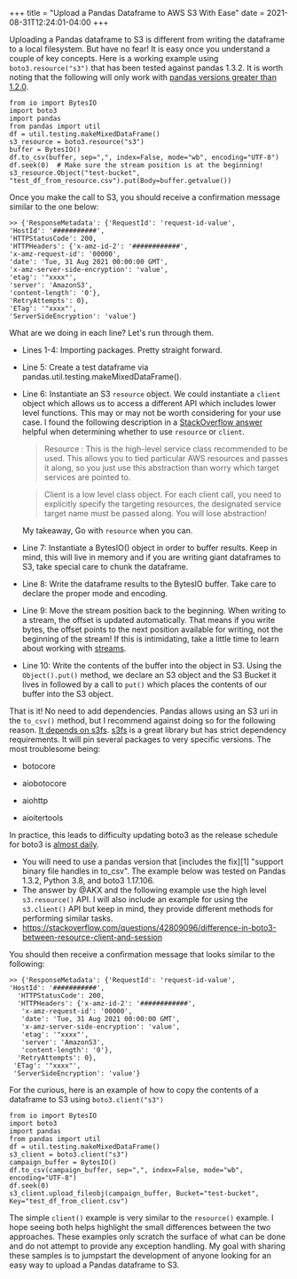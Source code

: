 +++
title = "Upload a Pandas Dataframe to AWS S3 With Ease"
date = 2021-08-31T12:24:01-04:00
+++

Uploading a Pandas dataframe to S3 is different from writing the dataframe to a local filesystem.
But have no fear! It is easy once you understand a couple of key concepts. Here is a working example 
using `boto3.resource("s3")` that has been tested against pandas 1.3.2. It is 
worth noting that the following will only work with [pandas versions greater than 1.2.0](https://github.com/pandas-dev/pandas/pull/35129). 

    from io import BytesIO
    import boto3
    import pandas
    from pandas import util
    df = util.testing.makeMixedDataFrame()
    s3_resource = boto3.resource("s3")
    buffer = BytesIO()
    df.to_csv(buffer, sep=",", index=False, mode="wb", encoding="UTF-8")
    df.seek(0)  # Make sure the stream position is at the beginning!
    s3_resource.Object("test-bucket", "test_df_from_resource.csv").put(Body=buffer.getvalue())

Once you make the call to S3, you should receive a confirmation message similar to the one below:

    >> {'ResponseMetadata': {'RequestId': 'request-id-value',
    'HostId': '###########',
    'HTTPStatusCode': 200,
    'HTTPHeaders': {'x-amz-id-2': '############',
    'x-amz-request-id': '00000',
    'date': 'Tue, 31 Aug 2021 00:00:00 GMT',
    'x-amz-server-side-encryption': 'value',
    'etag': '"xxxx"',
    'server': 'AmazonS3',
    'content-length': '0'},
    'RetryAttempts': 0},
    'ETag': '"xxxx"',
    'ServerSideEncryption': 'value'}

What are we doing in each line? Let's run through them. 

- Lines 1-4: Importing packages. Pretty straight forward.

- Line 5: Create a test dataframe via pandas.util.testing.makeMixedDataFrame(). 

- Line 6: Instantiate an S3 `resource` object. We could instantiate a `client` object which allows us
to access a different API which includes lower level functions. This may or may
  not be worth considering for your use case. I found the following description
  in a 
  [StackOverflow answer](https://stackoverflow.com/questions/42809096/difference-in-boto3-between-resource-client-and-session) 
  helpful when determining whether to use `resource` or `client`. 

  > Resource : This is the high-level service class recommended to be used. This allows you to tied particular AWS resources and passes it along, so you just use this abstraction than worry which target services are pointed to.
  
  > Client is a low level class object. For each client call, you need to explicitly specify the targeting resources, the designated service target name must be passed along. You will lose abstraction!

  My takeaway, Go with `resource` when you can.
  
- Line 7: Instantiate a BytesIO() object in order to buffer results. Keep in mind, this will live in memory
and if you are writing giant dataframes to S3, take special care to chunk the dataframe. 
  
- Line 8: Write the dataframe results to the BytesIO buffer. Take care to declare the proper mode and encoding.

- Line 9: Move the stream position back to the beginning. When writing to a stream, the offset is updated automatically. 
That means if you write bytes, the offset points to the next position available for writing, not the beginning of the
  stream! If this is intimidating, take a little time to learn about working with [streams](https://docs.python.org/3/library/io.html#overview).

- Line 10: Write the contents of the buffer into the object in S3. Using the `Object().put()` method,
we declare an S3 object and the S3 Bucket it lives in followed by a call to `put()` which places the contents
  of our buffer into the S3 object. 

That is it! No need to add dependencies. Pandas allows using an S3 uri in the 
`to_csv()` method, but I recommend against doing so for the following reason. 
[It depends on s3fs](https://pandas.pydata.org/pandas-docs/stable/whatsnew/v0.20.0.html#s3-file-handling).
[s3fs](https://s3fs.readthedocs.io/en/latest/) is a great library but has strict dependency requirements. It will pin several packages
to very specific versions. The most troublesome being:

- botocore

- aiobotocore
  
- aiohttp
  
- aioitertools
  
In practice, this leads to difficulty updating boto3 as the release schedule for boto3
is [almost daily](https://github.com/boto/boto3/releases).
- You will need to use a pandas version that [includes the fix][1] "support binary file handles in to_csv". The example below was tested on Pandas 1.3.2, Python 3.8, and boto3 1.17.106.
- The answer by @AKX and the following example use the high level `s3.resource()` API. I will also include an example for using the `s3.client()` API but keep in mind, they provide different methods for performing similar tasks.
- https://stackoverflow.com/questions/42809096/difference-in-boto3-between-resource-client-and-session


You should then receive a confirmation message that looks similar to the following:

    >> {'ResponseMetadata': {'RequestId': 'request-id-value',
    'HostId': '###########',
      'HTTPStatusCode': 200,
      'HTTPHeaders': {'x-amz-id-2': '############',
       'x-amz-request-id': '00000',
       'date': 'Tue, 31 Aug 2021 00:00:00 GMT',
       'x-amz-server-side-encryption': 'value',
       'etag': '"xxxx"',
       'server': 'AmazonS3',
       'content-length': '0'},
      'RetryAttempts': 0},
     'ETag': '"xxxx"',
     'ServerSideEncryption': 'value'}


For the curious, here is an example of how to copy the contents of a dataframe to S3
using `boto3.client("s3")`

    from io import BytesIO
    import boto3
    import pandas
    from pandas import util
    df = util.testing.makeMixedDataFrame()
    s3_client = boto3.client("s3")
    campaign_buffer = BytesIO()
    df.to_csv(campaign_buffer, sep=",", index=False, mode="wb", encoding="UTF-8")
    df.seek(0)
    s3_client.upload_fileobj(campaign_buffer, Bucket="test-bucket", Key="test_df_from_client.csv")

The simple `client()` example is very similar to the `resource()` example. 
I hope seeing both helps highlight the small differences between the two approaches. 
These examples only scratch the surface of what can be done and do not attempt to provide any 
exception handling. My goal with sharing these samples is to jumpstart the development of
anyone looking for an easy way to upload a Pandas dataframe to S3.
